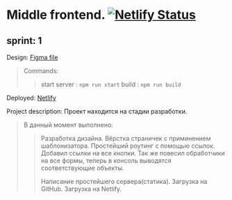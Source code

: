 # Middle frontend. [![Netlify Status](https://api.netlify.com/api/v1/badges/e844dcab-c227-4712-ba3a-4bbd2688069f/deploy-status)](https://app.netlify.com/sites/playful-rabanadas-07623b/deploys)
## sprint: 1
Design: [Figma file](https://www.figma.com/file/8n6wmTfLKXSWgexxrl33By/Chat?node-id=0%3A1&t=niYmVaAe1UiTzQhi-0)

 > Commands:
 > > start server : ```npm run start```
 > > build : ```npm run build```

 Deployed: [Netlify](https://playful-rabanadas-07623b.netlify.app)

 Project description:
 Проект находится на стадии разработки. 
> В данный момент выполнено:
> > Разработка дизайна.
> > Вёрстка страничек с приминением шаблонизатора.
> > Простейший роутинг с помощью ссылок.
> > Добавил ссылки на все кнопки.
> > Так же повесил обработчики на все формы, теперь в консоль выводятся соответствующие объекты.
> >
> > Написание простейшего сервера(статика).
> > Загрузка на GitHub.
> > Загрузка на Netlify.
